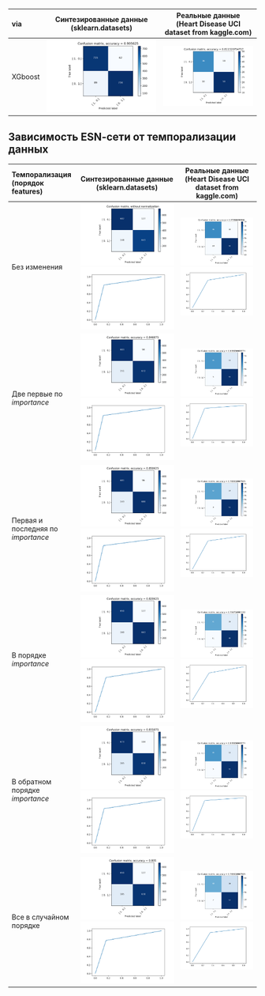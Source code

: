    via      | Синтезированные данные <br>  (sklearn.datasets)  | Реальные данные <br> (Heart Disease UCI dataset from kaggle.com)
:------- | :----: | :----: 
XGboost | <img src="pics/xgcnfSynth.png"> | <img src="pics/xgcnfReal.png">

##       Зависимость ESN-cети от темпорализации данных

Темпорализация <br> (порядок features) |Синтезированные данные <br>  (sklearn.datasets)  | Реальные данные <br> (Heart Disease UCI dataset from kaggle.com)
:------- | :----: | :----: 
Без изменения  | <img src="pics/cnfSynth.png"> <img src="pics/notempoSynth.png">|  <img src="pics/cnfReal.png"> <img src="pics/notempoReal.png">
Две первые по *importance*  |<img src="pics/1st2ndcnfSynth.png"> <img src="pics/1st2ndSynth.png">|<img src="pics/1st2ndcnfReal.png"> <img src="pics/1st2ndReal.png">
Первая и последняя по *importance*  |<img src="pics/1stEndcnfSynth.png"> <img src="pics/1stEndSynth.png"> |<img src="pics/1stEndcnfReal.png"> <img src="pics/1stEndReal.png">
В порядке *importance* |<img src="pics/ordcnfSynth.png"> <img src="pics/ordSynth.png"> |<img src="pics/ordcnfReal.png"> <img src="pics/ordReal.png">
В обратном порядке *importance*|<img src="pics/nonordcnfSynth.png"> <img src="pics/nonordSynth.png"> |<img src="pics/nonordcnfReal.png"> <img src="pics/nonordReal.png">
Все в случайном порядке|<img src="pics/shuffcnfSynth.png"> <img src="pics/shuffSynth.png"> |<img src="pics/shuffcnfReal.png"> <img src="pics/shuffReal.png">


